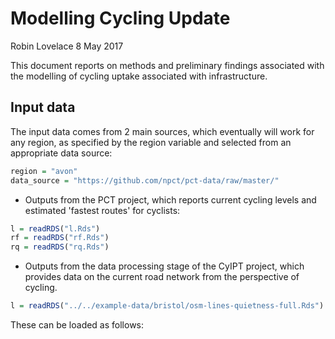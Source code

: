 Modelling Cycling Update
================
Robin Lovelace
8 May 2017

This document reports on methods and preliminary findings associated with the modelling of cycling uptake associated with infrastructure.

Input data
----------

The input data comes from 2 main sources, which eventually will work for any region, as specified by the region variable and selected from an appropriate data source:

``` r
region = "avon"
data_source = "https://github.com/npct/pct-data/raw/master/"
```

-   Outputs from the PCT project, which reports current cycling levels and estimated 'fastest routes' for cyclists:

``` r
l = readRDS("l.Rds")
rf = readRDS("rf.Rds")
rq = readRDS("rq.Rds")
```

-   Outputs from the data processing stage of the CyIPT project, which provides data on the current road network from the perspective of cycling.

``` r
l = readRDS("../../example-data/bristol/osm-lines-quietness-full.Rds")
```

These can be loaded as follows:
